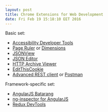 ```yaml
---
layout: post
title: Chrome Extensions for Web Development
date: Fri Feb 19 15:18:10 EET 2016
---
```

Basic set:

* [Accessibility Developer Tools](https://chrome.google.com/webstore/detail/accessibility-developer-t/fpkknkljclfencbdbgkenhalefipecmb)
* [Page Ruler](https://chrome.google.com/webstore/detail/page-ruler/jlpkojjdgbllmedoapgfodplfhcbnbpn) or [Dimensions](https://chrome.google.com/webstore/detail/dimensions/baocaagndhipibgklemoalmkljaimfdj)
* [JSONView](https://chrome.google.com/webstore/detail/jsonview/chklaanhfefbnpoihckbnefhakgolnmc)
* [JSON Editor](https://chrome.google.com/webstore/detail/json-editor/lhkmoheomjbkfloacpgllgjcamhihfaj)
* [HTTP Archive Viewer](https://chrome.google.com/webstore/detail/http-archive-viewer/ebbdbdmhegaoooipfnjikefdpeoaidml)
* [EditThisCookie](https://chrome.google.com/webstore/detail/editthiscookie/fngmhnnpilhplaeedifhccceomclgfbg)
* [Advanced REST client](https://chrome.google.com/webstore/detail/advanced-rest-client/hgmloofddffdnphfgcellkdfbfbjeloo) or [Postman](https://chrome.google.com/webstore/detail/postman/fhbjgbiflinjbdggehcddcbncdddomop)

Framework-specific set:

* [AngularJS Batarang](https://chrome.google.com/webstore/detail/angularjs-batarang/ighdmehidhipcmcojjgiloacoafjmpfk)
* [ng-inspector for AngularJS](https://chrome.google.com/webstore/detail/ng-inspector-for-angularj/aadgmnobpdmgmigaicncghmmoeflnamj)
* [Redux DevTools](https://chrome.google.com/webstore/detail/redux-devtools/lmhkpmbekcpmknklioeibfkpmmfibljd)
